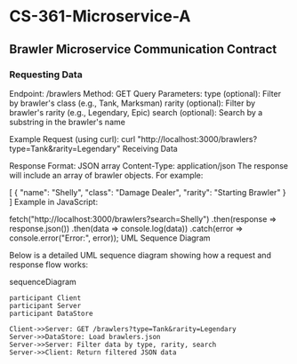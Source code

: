 # CS-361-Microservice-A

## Brawler Microservice Communication Contract

### Requesting Data

Endpoint: /brawlers
Method: GET
Query Parameters:
type (optional): Filter by brawler's class (e.g., Tank, Marksman)
rarity (optional): Filter by brawler's rarity (e.g., Legendary, Epic)
search (optional): Search by a substring in the brawler's name


Example Request (using curl):
curl "http://localhost:3000/brawlers?type=Tank&rarity=Legendary"
Receiving Data

Response Format: JSON array
Content-Type: application/json
The response will include an array of brawler objects. For example:

[
  {
    "name": "Shelly",
    "class": "Damage Dealer",
    "rarity": "Starting Brawler"
  }
]
Example in JavaScript:

fetch("http://localhost:3000/brawlers?search=Shelly")
  .then(response => response.json())
  .then(data => console.log(data))
  .catch(error => console.error("Error:", error));
UML Sequence Diagram

Below is a detailed UML sequence diagram showing how a request and response flow works:

sequenceDiagram

    participant Client
    participant Server
    participant DataStore

    Client->>Server: GET /brawlers?type=Tank&rarity=Legendary
    Server->>DataStore: Load brawlers.json
    Server->>Server: Filter data by type, rarity, search
    Server->>Client: Return filtered JSON data


